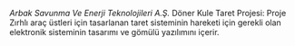 *Arbak Savunma Ve Enerji Teknolojileri A.Ş.*
Döner Kule Taret Projesi:
Proje Zırhlı araç üstleri için tasarlanan taret sisteminin hareketi için gerekli olan elektronik sisteminin tasarımı ve gömülü yazılımını içerir.

